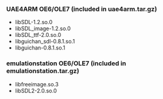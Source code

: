 ### UAE4ARM OE6/OLE7 (included in uae4arm.tar.gz)

- libSDL-1.2.so.0
- libSDL_image-1.2.so.0
- libSDL_ttf-2.0.so.0
- libguichan_sdl-0.8.1.so.1
- libguichan-0.8.1.so.1


### emulationstation OE6/OLE7 (included in emulationstation.tar.gz)

- libfreeimage.so.3
- libSDL2-2.0.so.0


